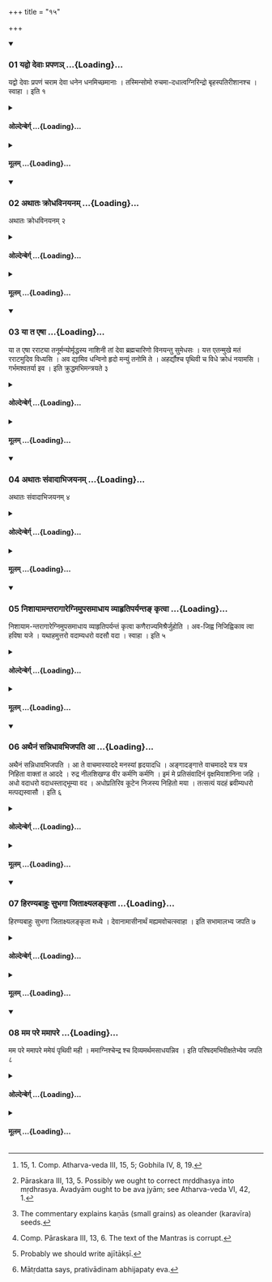+++
title = "१५"

+++

<div class="js_include" includetitle="true" newlevelforh1="3" unfilled url="/vedAH_yajuH/taittirIyam/sUtram/hiraNyakeshI/gRhyam/vishvAsa-prastutiH/1/15/01_yadvo_devAH_prapaNa~n.md">
<details open><summary><h3>01 यद्वो देवाः प्रपणञ् ...{Loading}...</h3></summary>

यद्वो देवाः प्रपणं चराम देवा धनेन धनमिच्छमानाः । तस्मिन्सोमो रुचमा-दधात्वग्निरिन्द्रो बृहस्पतिरीशानश्च । स्वाहा । इति १
</details>
</div>
<div class="js_include collapsed" newlevelforh1="4" title="ओल्देन्बेर्ग्" unfilled url="/vedAH_yajuH/taittirIyam/sUtram/hiraNyakeshI/gRhyam/oldenberg/1/15/01_yadvo_devAH_prapaNa~n.md">
<details><summary><h4>ओल्देन्बेर्ग् ...{Loading}...</h4></summary>

1. [^1]  With (the verse), 'If we trade, O gods, trying by our wealth to acquire (new) wealth, O gods, may Soma thereon bestow splendour, Agni, Indra, Bṛhaspati, and Īśāna. Svāhā!'


[^1]:  15, 1. Comp. Atharva-veda III, 15, 5; Gobhila IV, 8, 19.

</details>
</div>
<div class="js_include collapsed" newlevelforh1="4" title="मूलम्" unfilled url="/vedAH_yajuH/taittirIyam/sUtram/hiraNyakeshI/gRhyam/mUlam/1/15/01_yadvo_devAH_prapaNa~n.md">
<details><summary><h4>मूलम् ...{Loading}...</h4></summary>

यद्वो देवाः प्रपणं चराम देवा धनेन धनमिच्छमानाः । तस्मिन्सोमो रुचमा-दधात्वग्निरिन्द्रो बृहस्पतिरीशानश्च । स्वाहा । इति १
</details>
</div>
<div class="js_include" includetitle="true" newlevelforh1="3" unfilled url="/vedAH_yajuH/taittirIyam/sUtram/hiraNyakeshI/gRhyam/vishvAsa-prastutiH/1/15/02_athAtaH_krodhavinayanam.md">
<details open><summary><h3>02 अथातः क्रोधविनयनम् ...{Loading}...</h3></summary>

अथातः क्रोधविनयनम् २
</details>
</div>
<div class="js_include collapsed" newlevelforh1="4" title="ओल्देन्बेर्ग्" unfilled url="/vedAH_yajuH/taittirIyam/sUtram/hiraNyakeshI/gRhyam/oldenberg/1/15/02_athAtaH_krodhavinayanam.md">
<details><summary><h4>ओल्देन्बेर्ग् ...{Loading}...</h4></summary>

2. Now (follows) the way for appeasing anger.

</details>
</div>
<div class="js_include collapsed" newlevelforh1="4" title="मूलम्" unfilled url="/vedAH_yajuH/taittirIyam/sUtram/hiraNyakeshI/gRhyam/mUlam/1/15/02_athAtaH_krodhavinayanam.md">
<details><summary><h4>मूलम् ...{Loading}...</h4></summary>

अथातः क्रोधविनयनम् २
</details>
</div>
<div class="js_include" includetitle="true" newlevelforh1="3" unfilled url="/vedAH_yajuH/taittirIyam/sUtram/hiraNyakeshI/gRhyam/vishvAsa-prastutiH/1/15/03_yA_ta_eShA.md">
<details open><summary><h3>03 या त एषा ...{Loading}...</h3></summary>

या त एषा रराट्या तनूर्मन्योर्मृद्धस्य नाशिनी तां देवा ब्रह्मचारिणो विनयन्तु सुमेधसः । यत्त एतन्मुखे मतं रराटमुदिव विध्यसि । अव द्यामिव धन्विनो हृदो मन्युं तनोमि ते । अहर्द्यौश्च पृथिवी च विधे क्रोधं नयामसि । गर्भमश्वतर्या इव । इति क्रुद्धमभिमन्त्रयते ३
</details>
</div>
<div class="js_include collapsed" newlevelforh1="4" title="ओल्देन्बेर्ग्" unfilled url="/vedAH_yajuH/taittirIyam/sUtram/hiraNyakeshI/gRhyam/oldenberg/1/15/03_yA_ta_eShA.md">
<details><summary><h4>ओल्देन्बेर्ग् ...{Loading}...</h4></summary>

3. [^2]  He addresses the angry person with (the verses), 'The power of wrath that dwells here on thy forehead, destroying thy enemy (?), may the chaste, wise gods take that away.


[^2]:  Pāraskara III, 13, 5. Possibly we ought to correct mṛddhasya into mṛdhrasya. Avadyām ought to be ava jyām; see Atharva-veda VI, 42, 1.

'If thou shootest, as it were, the thought dwelling in thy face, upwards to thy forehead, I loosen the anger of thy heart like the bow-string of an archer.

'Day, heaven, and earth: we appease thy anger, as the womb of a she-mule (cannot conceive).'

</details>
</div>
<div class="js_include collapsed" newlevelforh1="4" title="मूलम्" unfilled url="/vedAH_yajuH/taittirIyam/sUtram/hiraNyakeshI/gRhyam/mUlam/1/15/03_yA_ta_eShA.md">
<details><summary><h4>मूलम् ...{Loading}...</h4></summary>

या त एषा रराट्या तनूर्मन्योर्मृद्धस्य नाशिनी तां देवा ब्रह्मचारिणो विनयन्तु सुमेधसः । यत्त एतन्मुखे मतं रराटमुदिव विध्यसि । अव द्यामिव धन्विनो हृदो मन्युं तनोमि ते । अहर्द्यौश्च पृथिवी च विधे क्रोधं नयामसि । गर्भमश्वतर्या इव । इति क्रुद्धमभिमन्त्रयते ३
</details>
</div>
<div class="js_include" includetitle="true" newlevelforh1="3" unfilled url="/vedAH_yajuH/taittirIyam/sUtram/hiraNyakeshI/gRhyam/vishvAsa-prastutiH/1/15/04_athAtaH_saMvAdAbhijayanam.md">
<details open><summary><h3>04 अथातः संवादाभिजयनम् ...{Loading}...</h3></summary>

अथातः संवादाभिजयनम् ४
</details>
</div>
<div class="js_include collapsed" newlevelforh1="4" title="ओल्देन्बेर्ग्" unfilled url="/vedAH_yajuH/taittirIyam/sUtram/hiraNyakeshI/gRhyam/oldenberg/1/15/04_athAtaH_saMvAdAbhijayanam.md">
<details><summary><h4>ओल्देन्बेर्ग् ...{Loading}...</h4></summary>

4. Now (follows) the way for obtaining the victory in disputes.

</details>
</div>
<div class="js_include collapsed" newlevelforh1="4" title="मूलम्" unfilled url="/vedAH_yajuH/taittirIyam/sUtram/hiraNyakeshI/gRhyam/mUlam/1/15/04_athAtaH_saMvAdAbhijayanam.md">
<details><summary><h4>मूलम् ...{Loading}...</h4></summary>

अथातः संवादाभिजयनम् ४
</details>
</div>
<div class="js_include" includetitle="true" newlevelforh1="3" unfilled url="/vedAH_yajuH/taittirIyam/sUtram/hiraNyakeshI/gRhyam/vishvAsa-prastutiH/1/15/05_nishAyAmantarAgAregnimupasa.md">
<details open><summary><h3>05 निशायामन्तरागारेग्निमुपसमाधाय व्याहृतिपर्यन्तङ् कृत्वा ...{Loading}...</h3></summary>

निशायाम-न्तरागारेग्निमुपसमाधाय व्याहृतिपर्यन्तं कृत्वा कणैराज्यमिश्रैर्जुहोति । अव-जिह्व निजिह्विकाव त्वा हविषा यजे । यथाहमुत्तरो वदाम्यधरो वदसौ वदा । स्वाहा । इति ५
</details>
</div>
<div class="js_include collapsed" newlevelforh1="4" title="ओल्देन्बेर्ग्" unfilled url="/vedAH_yajuH/taittirIyam/sUtram/hiraNyakeshI/gRhyam/oldenberg/1/15/05_nishAyAmantarAgAregnimupasa.md">
<details><summary><h4>ओल्देन्बेर्ग् ...{Loading}...</h4></summary>

5. [^3]  He puts wood on the fire at night-time in an inner apartment, performs the rites down to the Vyāhṛti oblations, and sacrifices small grains mixed with A ya, with (the verse), 'Tongueless one, thou who art without a tongue! I drive thee away through my sacrifice, so that I may gain the victory in the dispute, and that N.N. may be defeated by me. Svāhā!'


[^3]:  The commentary explains kaṇās (small grains) as oleander (karavīra) seeds.

</details>
</div>
<div class="js_include collapsed" newlevelforh1="4" title="मूलम्" unfilled url="/vedAH_yajuH/taittirIyam/sUtram/hiraNyakeshI/gRhyam/mUlam/1/15/05_nishAyAmantarAgAregnimupasa.md">
<details><summary><h4>मूलम् ...{Loading}...</h4></summary>

निशायाम-न्तरागारेग्निमुपसमाधाय व्याहृतिपर्यन्तं कृत्वा कणैराज्यमिश्रैर्जुहोति । अव-जिह्व निजिह्विकाव त्वा हविषा यजे । यथाहमुत्तरो वदाम्यधरो वदसौ वदा । स्वाहा । इति ५
</details>
</div>
<div class="js_include" includetitle="true" newlevelforh1="3" unfilled url="/vedAH_yajuH/taittirIyam/sUtram/hiraNyakeshI/gRhyam/vishvAsa-prastutiH/1/15/06_athainaM_sannidhAvabhijapat.md">
<details open><summary><h3>06 अथैनं सन्निधावभिजपति आ ...{Loading}...</h3></summary>

अथैनं सन्निधावभिजपति । आ ते वाचमास्याददे मनस्यां हृदयादधि । अङ्गादङ्गात्ते वाचमाददे यत्र यत्र निहिता वाक्तां त आददे । रुद्र नीलशिखण्ड वीर कर्मणि कर्मणि । इमं मे प्रतिसंवादिनं वृक्षमिवाशनिना जहि । अधो वदाधरो वदाधस्ताद्भूम्या वद । अधोप्रतिरिव कूटेन निजस्य निहितो मया । तत्सत्यं यदहं ब्रवीम्यधरो मत्पद्यस्वासौ । इति ६
</details>
</div>
<div class="js_include collapsed" newlevelforh1="4" title="ओल्देन्बेर्ग्" unfilled url="/vedAH_yajuH/taittirIyam/sUtram/hiraNyakeshI/gRhyam/oldenberg/1/15/06_athainaM_sannidhAvabhijapat.md">
<details><summary><h4>ओल्देन्बेर्ग् ...{Loading}...</h4></summary>

6. [^4]  Then in the presence (of his adversary), turned towards him, he murmurs (the verses), 'I take away the speech from thy mouth, (the speech) that dwells in thy mind, (the speech) from thy heart. Out of every limb I take thy speech. Wheresoever thy speech dwells, thence I take it away.


[^4]:  Comp. Pāraskara III, 13, 6. The text of the Mantras is corrupt.

'Rudra with the dark hair-lock! Hero! At every contest strike down this my adversary, as a tree (is struck down) by a thunderbolt.

'Be defeated, be conquered, when thou speakest. Sink down under the earth, when thou speakest, struck down by me irresistibly (?) with the hammer of . . . (?). That is true what I speak. Fall down, inferior to me, N.N.!'

</details>
</div>
<div class="js_include collapsed" newlevelforh1="4" title="मूलम्" unfilled url="/vedAH_yajuH/taittirIyam/sUtram/hiraNyakeshI/gRhyam/mUlam/1/15/06_athainaM_sannidhAvabhijapat.md">
<details><summary><h4>मूलम् ...{Loading}...</h4></summary>

अथैनं सन्निधावभिजपति । आ ते वाचमास्याददे मनस्यां हृदयादधि । अङ्गादङ्गात्ते वाचमाददे यत्र यत्र निहिता वाक्तां त आददे । रुद्र नीलशिखण्ड वीर कर्मणि कर्मणि । इमं मे प्रतिसंवादिनं वृक्षमिवाशनिना जहि । अधो वदाधरो वदाधस्ताद्भूम्या वद । अधोप्रतिरिव कूटेन निजस्य निहितो मया । तत्सत्यं यदहं ब्रवीम्यधरो मत्पद्यस्वासौ । इति ६
</details>
</div>
<div class="js_include" includetitle="true" newlevelforh1="3" unfilled url="/vedAH_yajuH/taittirIyam/sUtram/hiraNyakeshI/gRhyam/vishvAsa-prastutiH/1/15/07_hiraNyabAhuH_subhagA_jitAxy.md">
<details open><summary><h3>07 हिरण्यबाहुः सुभगा जिताक्ष्यलङ्कृता ...{Loading}...</h3></summary>

हिरण्यबाहुः सुभगा जिताक्ष्यलङ्कृता मध्ये । देवानामासीनार्थं मह्यमवोचत्स्वाहा । इति सभामालभ्य जपति ७
</details>
</div>
<div class="js_include collapsed" newlevelforh1="4" title="ओल्देन्बेर्ग्" unfilled url="/vedAH_yajuH/taittirIyam/sUtram/hiraNyakeshI/gRhyam/oldenberg/1/15/07_hiraNyabAhuH_subhagA_jitAxy.md">
<details><summary><h4>ओल्देन्बेर्ग् ...{Loading}...</h4></summary>

7. [^5]  He touches the assembly-hall (in which the contest is going on), and murmurs, 'The golden-armed, blessed (goddess), whose eyes are not faint, who is decked with ornaments, seated in the midst of the gods, has spoken for my good. Svāhā!'


[^5]:  Probably we should write ajītākṣī.

</details>
</div>
<div class="js_include collapsed" newlevelforh1="4" title="मूलम्" unfilled url="/vedAH_yajuH/taittirIyam/sUtram/hiraNyakeshI/gRhyam/mUlam/1/15/07_hiraNyabAhuH_subhagA_jitAxy.md">
<details><summary><h4>मूलम् ...{Loading}...</h4></summary>

हिरण्यबाहुः सुभगा जिताक्ष्यलङ्कृता मध्ये । देवानामासीनार्थं मह्यमवोचत्स्वाहा । इति सभामालभ्य जपति ७
</details>
</div>
<div class="js_include" includetitle="true" newlevelforh1="3" unfilled url="/vedAH_yajuH/taittirIyam/sUtram/hiraNyakeshI/gRhyam/vishvAsa-prastutiH/1/15/08_mama_pare_mamApare.md">
<details open><summary><h3>08 मम परे ममापरे ...{Loading}...</h3></summary>

मम परे ममापरे ममेयं पृथिवी मही । ममाग्निश्चेन्द्र श्च दिव्यमर्थमसाधयन्निव । इति परिषदमभिवीक्षतेभ्येव जपति ८
</details>
</div>
<div class="js_include collapsed" newlevelforh1="4" title="ओल्देन्बेर्ग्" unfilled url="/vedAH_yajuH/taittirIyam/sUtram/hiraNyakeshI/gRhyam/oldenberg/1/15/08_mama_pare_mamApare.md">
<details><summary><h4>ओल्देन्बेर्ग् ...{Loading}...</h4></summary>

8. [^6]  'For me have the high ones and the low ones, for me has this wide earth, for me have Agni and Indra accomplished my divine aim' - with (this verse) he looks at the assembly, and murmurs (it) turned towards (the assembly).


[^6]:  Mātṛdatta says, prativādinam abhijapaty eva.

End of the Fourth Paṭala.

</details>
</div>
<div class="js_include collapsed" newlevelforh1="4" title="मूलम्" unfilled url="/vedAH_yajuH/taittirIyam/sUtram/hiraNyakeshI/gRhyam/mUlam/1/15/08_mama_pare_mamApare.md">
<details><summary><h4>मूलम् ...{Loading}...</h4></summary>

मम परे ममापरे ममेयं पृथिवी मही । ममाग्निश्चेन्द्र श्च दिव्यमर्थमसाधयन्निव । इति परिषदमभिवीक्षतेभ्येव जपति ८
</details>
</div>
